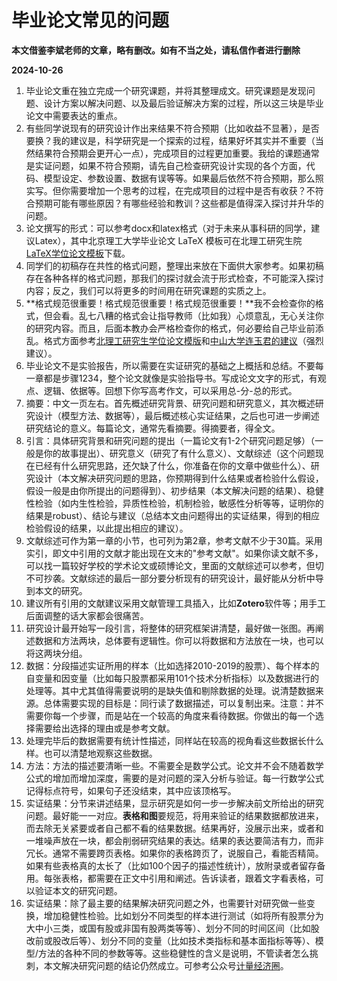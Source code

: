 # 毕业论文常见的问题

**本文借鉴李斌老师的文章，略有删改。如有不当之处，请私信作者进行删除**

**2024-10-26**

1.  毕业论文重在独立完成一个研究课题，并将其整理成文。研究课题是发现问题、设计方案以解决问题、以及最后验证解决方案的过程，所以这三块是毕业论文中需要表达的重点。
2.  有些同学说现有的研究设计作出来结果不符合预期（比如收益不显著），是否要换？我的建议是，科学研究是一个探索的过程，结果好坏其实并不重要（当然结果符合预期会更开心一点），完成项目的过程更加重要。我给的课题通常是实证问题，如果不符合预期，请先自己检查研究设计实现的各个方面，代码、模型设定、参数设置、数据有误等等。如果最后依然不符合预期，那么照实写。但你需要增加一个思考的过程，在完成项目的过程中是否有收获？不符合预期可能有哪些原因？有哪些经验和教训？这些都是值得深入探讨并升华的问题。
3.  论文撰写的形式：可以参考docx和latex格式（对于未来从事科研的同学，建议Latex），其中北京理工大学毕业论文 LaTeX 模板可在北理工研究生院[LaTeX学位论文模板](https://grd.bit.edu.cn/xwgz/xwgz2/wjxz_xwgz/b117824.htm)下载。
4.  同学们的初稿存在共性的格式问题，整理出来放在下面供大家参考。如果初稿存在各种各样的格式问题，那我们的探讨就会流于形式检查，不可能深入探讨内容；反之，我们可以将更多的时间用在研究课题的实质之上。
5.  **格式规范很重要！格式规范很重要！格式规范很重要！**我不会检查你的格式，但会看。乱七八糟的格式会让指导教师（比如我）心烦意乱，无心关注你的研究内容。而且，后面本教办会严格检查你的格式，何必要给自己毕业前添乱。格式方面参考[北理工研究生学位论文模版](https://grd.bit.edu.cn/xwgz/xwgz2/wjxz_xwgz/b119746.htm)和[中山大学连玉君的建议](https://www.lianxh.cn/news/a5445d129b272.html)（强烈建议）。
6.  毕业论文不是实验报告，所以需要在实证研究的基础之上概括和总结。不要每一章都是步骤1234，整个论文就像是实验指导书。写成论文文字的形式，有观点、逻辑、依据等。回想下你写高考作文，可以采用总-分-总的形式。
7.  摘要：中文一页左右。首先概述研究背景、研究问题和研究意义，其次概述研究设计（模型方法、数据等），最后概述核心实证结果，之后也可进一步阐述研究结论的意义。每篇论文，通常先看摘要。得摘要者，得全文。
8.  引言：具体研究背景和研究问题的提出（一篇论文有1-2个研究问题足够）（一般是你的故事提出）、研究意义（研究了有什么意义）、文献综述（这个问题现在已经有什么研究思路，还欠缺了什么，你准备在你的文章中做些什么）、研究设计（本文解决研究问题的思路，你预期得到什么结果或者检验什么假设，假设一般是由你所提出的问题得到）、初步结果（本文解决问题的结果）、稳健性检验（如内生性检验，异质性检验，机制检验，敏感性分析等等，证明你的结果是robust）、结论与建议（总结本文由问题得出的实证结果，得到的相应检验假设的结果，以此提出相应的建议）。
9.  文献综述可作为第一章的小节，也可列为第2章，参考文献不少于30篇。采用实引，即文中引用的文献才能出现在文末的"参考文献"。如果你读文献不多，可以找一篇较好学校的学术论文或硕博论文，里面的文献综述可以参考，但切不可抄袭。文献综述的最后一部分要分析现有的研究设计，最好能从分析中导到本文的研究。
10.  建议所有引用的文献建议采用文献管理工具插入，比如**Zotero**软件等；用手工后面调整的话大家都会很痛苦。
11.  研究设计最开始写一段引言，将整体的研究框架讲清楚，最好做一张图。再阐述数据和方法两块，总体要有逻辑性。你可以将数据和方法放在一块，也可以将这两块分组。
12.  数据：分段描述实证所用的样本（比如选择2010-2019的股票）、每个样本的自变量和因变量（比如每只股票都采用101个技术分析指标）以及数据进行的处理等。其中尤其值得需要说明的是缺失值和剔除数据的处理。说清楚数据来源。总体需要实现的目标是：同行读了数据描述，可以复制出来。注意：并不需要你每一个步骤，而是站在一个较高的角度来看待数据。你做出的每一个选择需要给出选择的理由或是参考文献。
13.  处理完毕后的数据需要有统计性描述，同样站在较高的视角看这些数据长什么样。也可以清楚地观察这些数据。
14.  方法：方法的描述要清晰一些。不需要全是数学公式。论文并不会不随着数学公式的增加而增加深度，需要的是对问题的深入分析与验证。每一行数学公式记得标点符号，如果句子还没结束，其中应该顶格写。
15.  实证结果：分节来讲述结果，显示研究是如何一步一步解决前文所给出的研究问题。最好能一一对应。**表格和图**要规范，将用来验证的结果数据都放进来，而去除无关紧要或者自己都不看的结果数据。结果再好，没展示出来，或者和一堆噪声放在一块，都会削弱研究结果的表达。结果的表达要简洁有力，而非冗长。通常不需要跨页表格。如果你的表格跨页了，说服自己，看能否精简。如果有些表格真的太长了（比如100个因子的描述性统计），放附录或者留存备用。每张表格，都需要在正文中引用和阐述。告诉读者，跟着文字看表格，可以验证本文的研究问题。
16.  实证结果：除了最主要的结果解决研究问题之外，也需要针对研究做一些变换，增加稳健性检验。比如划分不同类型的样本进行测试（如将所有股票分为大中小三类，或国有股或非国有股两类等等）、划分不同的时间区间（比如股改前或股改后等）、划分不同的变量（比如技术类指标和基本面指标等等）、模型/方法的各种不同的参数等等。这些稳健性的含义是说明，不管读者怎么挑刺，本文解决研究问题的结论仍然成立。可参考公众号[计量经济圈](https://mp.weixin.qq.com/s/GWbraTT10rncBQzogUfFrw)。

